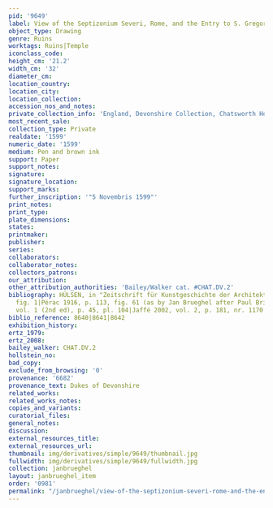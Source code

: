 ```yaml
---
pid: '9649'
label: View of the Septizonium Severi, Rome, and the Entry to S. Gregorio Magno
object_type: Drawing
genre: Ruins
worktags: Ruins|Temple
iconclass_code:
height_cm: '21.2'
width_cm: '32'
diameter_cm:
location_country:
location_city:
location_collection:
accession_nos_and_notes:
private_collection_info: 'England, Devonshire Collection, Chatsworth House, inv. #1152'
most_recent_sale:
collection_type: Private
realdate: '1599'
numeric_date: '1599'
medium: Pen and brown ink
support: Paper
support_notes:
signature:
signature_location:
support_marks:
further_inscription: '"5 Novembris 1599"'
print_notes:
print_type:
plate_dimensions:
states:
printmaker:
publisher:
series:
collaborators:
collaborator_notes:
collectors_patrons:
our_attribution:
other_attribution_authorities: 'Bailey/Walker cat. #CHAT.DV.2'
bibliography: HÜLSEN, in "Zeitschrift für Kunstgeschichte der Architektüre," V, 1,
  fig. 1|Pérac 1916, p. 113, fig. 61 (as by Jan Brueghel after Paul Bril)|Egger 1931,
  vol. 1 (2nd ed), p. 45, pl. 104|Jaffé 2002, vol. 2, p. 181, nr. 1170
biblio_reference: 8640|8641|8642
exhibition_history:
ertz_1979:
ertz_2008:
bailey_walker: CHAT.DV.2
hollstein_no:
bad_copy:
exclude_from_browsing: '0'
provenance: '6682'
provenance_text: Dukes of Devonshire
related_works:
related_works_notes:
copies_and_variants:
curatorial_files:
general_notes:
discussion:
external_resources_title:
external_resources_url:
thumbnail: img/derivatives/simple/9649/thumbnail.jpg
fullwidth: img/derivatives/simple/9649/fullwidth.jpg
collection: janbrueghel
layout: janbrueghel_item
order: '0981'
permalink: "/janbrueghel/view-of-the-septizonium-severi-rome-and-the-entry-to-s-gregorio-magno"
---
```

